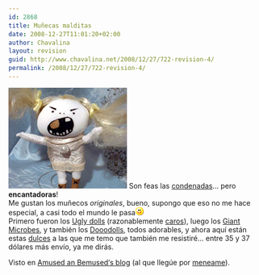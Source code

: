 ```yaml
---
id: 2868
title: Muñecas malditas
date: 2008-12-27T11:01:20+02:00
author: Chavalina
layout: revision
guid: http://www.chavalina.net/2008/12/27/722-revision-4/
permalink: /2008/12/27/722-revision-4/
---
```

<img class="imgizqda" src="/imagenes/fotos/maldita.jpg" alt="Mu&ntilde;eca maldita" /> Son feas las <a href="http://www.damneddollies.com/dollies.html" target="_blank">condenadas</a>… pero **encantadoras**!  
Me gustan los mu&ntilde;ecos _originales_, bueno, supongo que eso no me hace especial, a casi todo el mundo le pasa![emo](/imagenes/emoticonos/sonrisa.gif)  
Primero fueron los <a href="http://www.uglydolls.com/" target="_blank">Ugly dolls</a> (razonablemente <a href="http://www.newburycomics.com/rel/v2_home.php?storenr=103&#038;deptnr=133" target="_blank">caros</a>), luego los <a href="http://www.giantmicrobes.com/" target="_blank">Giant Microbes</a>, y también los <a href="http://www.dooodollsusa.com/" target="_blank">Dooodolls</a>, todos adorables, y ahora aquí están estas <a href="http://www.damneddollies.com/dollies_stella.html" target="_blank">dulces</a> a las que me temo que también me resistiré… entre 35 y 37 dólares más envío, ya me dirás.

Visto en <a href="http://www.americaninventorspot.com/dolls_to_avoid" target="_blank">Amused an Bemused&prime;s blog</a> (al que llegúe por <a href="http://meneame.net/story/10-tipos-mujeres-usted-necesita-evitar" target="_blank">meneame</a>).